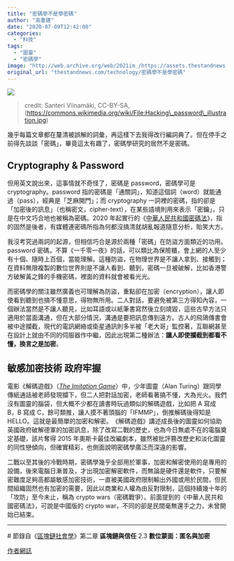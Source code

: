 ```yaml
---
title: "密碼學不是學密碼"
author: "高重建"
date: "2020-07-09T12:42:00"
categories:
  - "科技"
tags:
  - "圖靈"
  - "密碼學"
image: "http://web.archive.org/web/2021im_/https://assets.thestandnews.com/media/photos/Hacking_password_illustration-Edited_b7UGt.jpg"
original_url: "thestandnews.com/technology/密碼學不是學密碼"
---
```

![](http://web.archive.org/web/2021im_/https://assets.thestandnews.com/media/photos/Hacking_password_illustration-Edited_b7UGt.jpg)
> credit: Santeri Viinamäki, CC-BY-SA,(https://commons.wikimedia.org/wiki/File:Hacking\_password\_illustration.jpg)

幾乎每篇文章都在釐清被誤解的詞彙，再這樣下去我得改行編詞典了。但在停手之前得先談談「密碼」，畢竟這太有趣了，密碼學研究的居然不是密碼。

Cryptography & Password
-----------------------

‌但用英文說出來，這事情就不奇怪了，密碼是 password，密碼學可是 cryptography。password 指的密碼是「通關詞」，知道這個詞（word）就能通過（pass），經典是「芝麻開門」；而 cryptography 一詞裡的密碼，指的卻是「加密後的訊息」（也稱密文，cipher-text），在某些語境則用來表示「密鑰」，只是在中文巧合地也被稱為密碼。2020 年起實行的《[中華人民共和國密碼法](http://web.archive.org/web/20211229132515/http://www.npc.gov.cn/npc/c30834/201910/6f7be7dd5ae5459a8de8baf36296bc74.shtml)》，指的固然是後者，有媒體連密碼所指為何都沒搞清就胡亂報道隨意分析，貽笑大方。

‌我沒考究過兩詞的起源，但相信巧合是源於兩種「密碼」在防盜方面類近的功用。password 密碼，不算《一千零一夜》的話，可以類比為保險櫃，會上網的人至少有十個、隨時上百個，當能理解。這種防盜，在物理世界是不讓人拿到、接觸到；在資料無限複製的數位世界則是不讓人看到、聽到，密碼一旦被破解，比如香港警方破解黃之鋒的手機密碼，裡面的資料就會被看光光。

‌而密碼學的關注雖然廣義也可理解為防盜，重點卻在加密（encryption），讓人即使看到聽到也搞不懂意思，得物無所用。二人對話，要避免被第三方得知內容，一個辦法當然是不讓人聽見，比如耳語或以紙筆書寫然後立刻燒毀，這些古早方法只適用於當面溝通，但在大部分情況，溝通是要把訊息傳到遠方。古人的飛鴿傳書會被中途攔截，現代的電訊網絡或衛星通訊則多半被「老大哥」監控著，互聯網甚至在設計上就由不同的伺服器作中繼，因此出現第二種辦法：**讓人即使攔截到都看不懂，換言之是加密**。‌

‌敏感加密技術 政府牢握
------------

‌電影《解碼遊戲》（_[The Imitation Game](http://web.archive.org/web/20211229132515/https://www.imdb.com/title/tt2084970/)_）中，少年圖靈（Alan Turing）跟同學傳紙通話被老師發現攔下，但二人把對話加密，老師看著搞不懂，大為光火。我們沒有圖靈的腦袋，但大概不少都在讀書時玩過類似的解碼遊戲，比如把 A 寫成 B，B 寫成 C，餘可類推，讓人摸不著頭腦的「IFMMP」，倒推解碼後得知是 HELLO。這就是最簡單的加密和解密。‌《解碼遊戲》講述成長後的圖靈如何協助英國政府破解德軍的加密訊息，除了改寫二戰的歷史，也為今日無處不在的電腦奠定基礎，該片奪得 2015 年奧斯卡最佳改編劇本，雖然被批評篡改歷史和淡化圖靈的同性戀傾向，但確實精彩，也側面說明密碼學廣泛而深遠的影響。

二戰以至其後的冷戰時期，密碼學幾乎全部用於軍事，加密和解密使用的是專用的設備，後來電腦日漸普及，才出現加密解密軟件，而無論是硬件還是軟件，只要解密難度足夠高都屬敏感加密技術，一直被美國政府限制輸出外國或用於民間，但民間組織固然也有加密的需要，因此以商業和人權為由反對限制，這個持續幾十年的「攻防」至今未止，稱為 crypto wars（密碼戰爭）。前面提到的《中華人民共和國密碼法》，可說是中國版的 crypto war，不同的卻是民間毫無還手之力，未曾開始已結束。

* * *

\# 節錄自《[區塊鏈社會學](http://web.archive.org/web/20211229132515/https://www.enrichculture.com/products/9789888599288)》第二章 **區塊鏈與信任** 2.3 **數位蒙面：匿名與加密**

[作者網誌](http://web.archive.org/web/20211229132515/https://ckxpress.com/on-cryptography-and-password/)